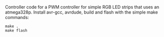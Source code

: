 Controller code for a PWM controller for simple RGB LED strips that uses an atmega328p. Install avr-gcc, avrdude, build and flash with the simple make commands:

```{shell}
make .
make flash
```

